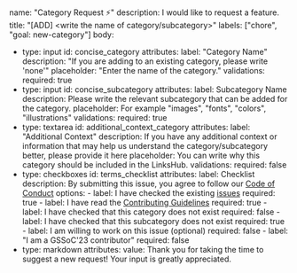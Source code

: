 name: "Category Request ⚡"
description: I would like to request a feature.
title: "[ADD] <write the name of category/subcategory>"
labels: ["chore", "goal: new-category"]
body:
  - type: input
    id: concise_category
    attributes:
      label: "Category Name"
      description: "If you are adding to an existing category, please write 'none'"
      placeholder: "Enter the name of the category."
    validations:
      required: true
  - type: input
    id: concise_subcategory
    attributes:
      label: Subcategory Name
      description: Please write the relevant subcategory that can be added for the category.
      placeholder: For example "images", "fonts", "colors", "illustrations"
    validations:
      required: true
  - type: textarea
    id: additional_context_category
    attributes:
      label: "Additional Context"
      description: If you have any additional context or information that may help us understand the category/subcategory better, please provide it here
      placeholder: You can write why this category should be included in the LinksHub.
    validations:
      required: false
  - type: checkboxes
    id: terms_checklist
    attributes:
      label: Checklist
      description: By submitting this issue, you agree to follow our [Code of Conduct](https://github.com/rupali-codes/LinksHub/blob/main/CODE_OF_CONDUCT.md)
      options:
        - label: I have checked the existing [issues](https://github.com/rupali-codes/LinksHub/issues?q=is%3Aissue+)
          required: true
        - label: I have read the [Contributing Guidelines](https://github.com/rupali-codes/LinksHub/blob/main/CONTRIBUTING.md)
          required: true
        - label: I have checked that this category does not exist
          required: false
        - label: I have checked that this subcategory does not exist
          required: true
        - label: I am willing to work on this issue (optional)
          required: false
        - label: "I am a GSSoC'23 contributor"
          required: false
  - type: markdown
    attributes:
      value: Thank you for taking the time to suggest a new request! Your input is greatly appreciated.